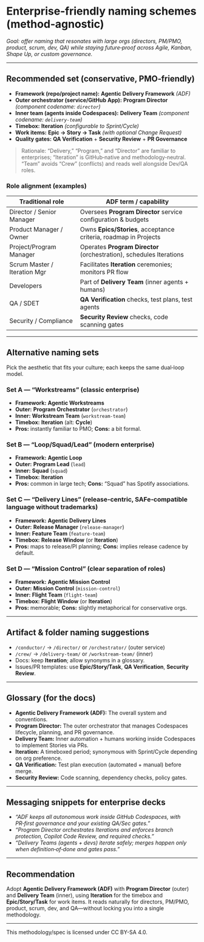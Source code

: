 # Enterprise‑friendly naming schemes (method‑agnostic)
*Goal: offer naming that resonates with large orgs (directors, PM/PMO, product, scrum, dev, QA) while staying future‑proof across Agile, Kanban, Shape Up, or custom governance.*

---

## Recommended set (conservative, PMO‑friendly)
- **Framework (repo/project name):** **Agentic Delivery Framework** *(ADF)*
- **Outer orchestrator (service/GitHub App):** **Program Director** *(component codename: `director`)*
- **Inner team (agents inside Codespaces):** **Delivery Team** *(component codename: `delivery-team`)*
- **Timebox:** **Iteration** *(configurable to Sprint/Cycle)*
- **Work items:** **Epic → Story → Task** *(with optional Change Request)*
- **Quality gates:** **QA Verification** + **Security Review** + **PR Governance**

> Rationale: “Delivery,” “Program,” and “Director” are familiar to enterprises; “Iteration” is GitHub‑native and methodology‑neutral. “Team” avoids “Crew” (conflicts) and reads well alongside Dev/QA roles.

### Role alignment (examples)
| Traditional role            | ADF term / capability                                              |
|---|---|
| Director / Senior Manager   | Oversees **Program Director** service configuration & budgets      |
| Product Manager / Owner     | Owns **Epics/Stories**, acceptance criteria, roadmap in Projects   |
| Project/Program Manager     | Operates **Program Director** (orchestration), schedules Iterations|
| Scrum Master / Iteration Mgr| Facilitates **Iteration** ceremonies; monitors PR flow             |
| Developers                  | Part of **Delivery Team** (inner agents + humans)                  |
| QA / SDET                   | **QA Verification** checks, test plans, test agents                |
| Security / Compliance       | **Security Review** checks, code scanning gates                    |

---

## Alternative naming sets
Pick the aesthetic that fits your culture; each keeps the same dual‑loop model.

### Set A — “Workstreams” (classic enterprise)
- **Framework:** **Agentic Workstreams**
- **Outer:** **Program Orchestrator** (`orchestrator`)
- **Inner:** **Workstream Team** (`workstream-team`)
- **Timebox:** **Iteration** (alt: **Cycle**)
- **Pros:** instantly familiar to PMO; **Cons:** a bit formal.

### Set B — “Loop/Squad/Lead” (modern enterprise)
- **Framework:** **Agentic Loop**
- **Outer:** **Program Lead** (`lead`)
- **Inner:** **Squad** (`squad`)
- **Timebox:** **Iteration**
- **Pros:** common in large tech; **Cons:** “Squad” has Spotify associations.

### Set C — “Delivery Lines” (release‑centric, SAFe‑compatible language without trademarks)
- **Framework:** **Agentic Delivery Lines**
- **Outer:** **Release Manager** (`release-manager`)
- **Inner:** **Feature Team** (`feature-team`)
- **Timebox:** **Release Window** (or **Iteration**)
- **Pros:** maps to release/PI planning; **Cons:** implies release cadence by default.

### Set D — “Mission Control” (clear separation of roles)
- **Framework:** **Agentic Mission Control**
- **Outer:** **Mission Control** (`mission-control`)
- **Inner:** **Flight Team** (`flight-team`)
- **Timebox:** **Flight Window** (or **Iteration**)
- **Pros:** memorable; **Cons:** slightly metaphorical for conservative orgs.

---

## Artifact & folder naming suggestions
- `/conductor/` → `/director/` or `/orchestrator/` (outer service)
- `/crew/` → `/delivery-team/` or `/workstream-team/` (inner)
- Docs: keep **Iteration**; allow synonyms in a glossary.
- Issues/PR templates: use **Epic/Story/Task**, **QA Verification**, **Security Review**.

---

## Glossary (for the docs)
- **Agentic Delivery Framework (ADF):** The overall system and conventions.
- **Program Director:** The outer orchestrator that manages Codespaces lifecycle, planning, and PR governance.
- **Delivery Team:** Inner automation + humans working inside Codespaces to implement Stories via PRs.
- **Iteration:** A timeboxed period; synonymous with Sprint/Cycle depending on org preference.
- **QA Verification:** Test plan execution (automated + manual) before merge.
- **Security Review:** Code scanning, dependency checks, policy gates.

---

## Messaging snippets for enterprise decks
- *“ADF keeps all autonomous work inside GitHub Codespaces, with PR‑first governance and your existing QA/Sec gates.”*
- *“Program Director orchestrates Iterations and enforces branch protection, Copilot Code Review, and required checks.”*
- *“Delivery Teams (agents + devs) iterate safely; merges happen only when definition‑of‑done and gates pass.”*

---

## Recommendation
Adopt **Agentic Delivery Framework (ADF)** with **Program Director** (outer) and **Delivery Team** (inner), using **Iteration** for the timebox and **Epic/Story/Task** for work items. It reads naturally for directors, PM/PMO, product, scrum, dev, and QA—without locking you into a single methodology.

---

This methodology/spec is licensed under CC BY-SA 4.0.
